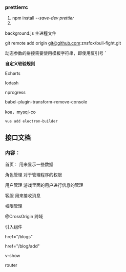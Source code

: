 ### prettierrc

1. npm install *--save-dev prettier*
2. 







background.js   主进程文件



git remote add origin git@github.com:znsfox/bull-fight.git 



动态参数的拼接需要使用模板字符串，即使用反引号 **`**



**自定义较验规则** 



Echarts  

lodash

nprogress

babel-plugin-transform-remove-console



koa，mysql-co







```
vue add electron-builder
```





## 接口文档



### 内容：

首页：  用来显示一些数据

角色管理  对于管理程序的权限

用户管理   游戏里面的用户进行信息的管理

客服  用来接收消息

权限管理





@CrossOrigin   跨域



引入组件

href="/blogs"

href="/blog/add"

v-show





router









